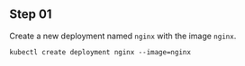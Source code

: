 <br>

## Step 01
Create a new deployment named `nginx` with the image `nginx`.
```
kubectl create deployment nginx --image=nginx
```
